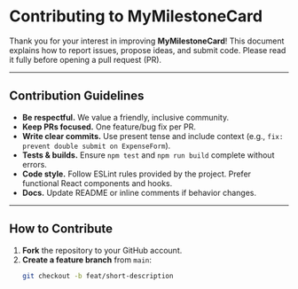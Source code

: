 # Contributing to MyMilestoneCard

Thank you for your interest in improving **MyMilestoneCard**! This document explains how to report issues, propose ideas, and submit code. Please read it fully before opening a pull request (PR).

---

## Contribution Guidelines
- **Be respectful.** We value a friendly, inclusive community.
- **Keep PRs focused.** One feature/bug fix per PR.
- **Write clear commits.** Use present tense and include context (e.g., `fix: prevent double submit on ExpenseForm`).
- **Tests & builds.** Ensure `npm test` and `npm run build` complete without errors.
- **Code style.** Follow ESLint rules provided by the project. Prefer functional React components and hooks.
- **Docs.** Update README or inline comments if behavior changes.

---

## How to Contribute
1. **Fork** the repository to your GitHub account.
2. **Create a feature branch** from `main`:
   ```bash
   git checkout -b feat/short-description
